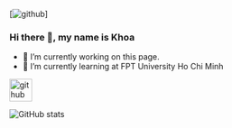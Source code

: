 [<img src='"C:\Users\Admin\Downloads\Beige Modern Elegant Personal LinkedIn Banner.png"' alt='github'>]  
### Hi there 👋, my name is Khoa


- 🔭 I’m currently working on this page. 
- 🌱 I’m currently learning at FPT University Ho Chi Minh 


[<img src='https://cdn.jsdelivr.net/npm/simple-icons@3.0.1/icons/github.svg' alt='github' height='40'>](https://github.com/ThisIsLAK)  

![GitHub stats](https://github-readme-stats.vercel.app/api?username=ThisIsLAK&show_icons=true)  

